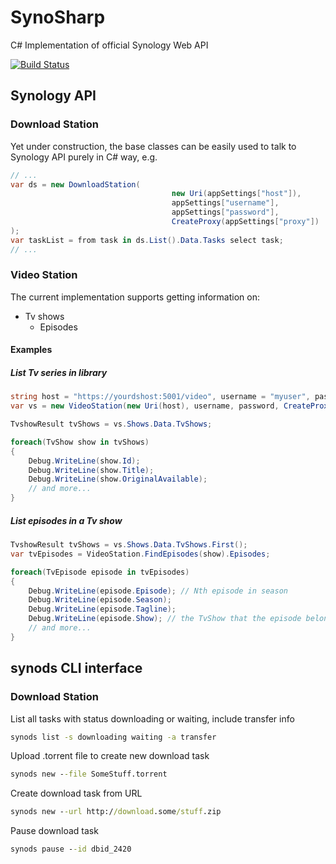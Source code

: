 # SynoSharp

C# Implementation of official Synology Web API

[![Build Status](https://travis-ci.org/robinkanters/SynoSharp.svg?branch=master)](https://travis-ci.org/robinkanters/SynoSharp)

## Synology API

### Download Station

Yet under construction, the base classes can be easily used to talk to Synology API purely in C# way, e.g.

```csharp
// ...
var ds = new DownloadStation(
									new Uri(appSettings["host"]),
									appSettings["username"],
									appSettings["password"],
									CreateProxy(appSettings["proxy"])
);
var taskList = from task in ds.List().Data.Tasks select task;
// ...
```

### Video Station

The current implementation supports getting information on:

- Tv shows
  - Episodes

#### Examples

##### List Tv series in library

```csharp
string host = "https://yourdshost:5001/video", username = "myuser", password = "s3cr3t", proxy = string.Empty;
var vs = new VideoStation(new Uri(host), username, password, CreateProxy(proxy));

TvshowResult tvShows = vs.Shows.Data.TvShows;

foreach(TvShow show in tvShows)
{
	Debug.WriteLine(show.Id);
	Debug.WriteLine(show.Title);
	Debug.WriteLine(show.OriginalAvailable);
	// and more...
}
```

##### List episodes in a Tv show

```csharp
TvshowResult tvShows = vs.Shows.Data.TvShows.First();
var tvEpisodes = VideoStation.FindEpisodes(show).Episodes;

foreach(TvEpisode episode in tvEpisodes)
{
	Debug.WriteLine(episode.Episode); // Nth episode in season
	Debug.WriteLine(episode.Season);
	Debug.WriteLine(episode.Tagline);
	Debug.WriteLine(episode.Show); // the TvShow that the episode belongs to
	// and more...
}
```

## synods CLI interface

### Download Station

List all tasks with status downloading or waiting, include transfer info
```bat
synods list -s downloading waiting -a transfer
```
Upload .torrent file to create new download task
```bat
synods new --file SomeStuff.torrent
```

Create download task from URL
```bat
synods new --url http://download.some/stuff.zip
```
Pause download task
```bat
synods pause --id dbid_2420
```
